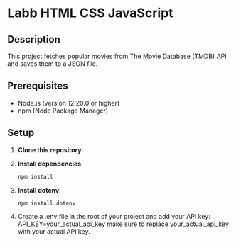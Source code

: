 # Labb HTML CSS JavaScript

## Description
This project fetches popular movies from The Movie Database (TMDB) API and saves them to a JSON file.

## Prerequisites
- Node.js (version 12.20.0 or higher)
- npm (Node Package Manager)

## Setup

1. **Clone this repository**:

2. **Install dependencies**:
   ```sh
   npm install
   ```
3. **Install dotenv**:
   ```sh
   npm install dotenv
   ```
4. Create a .env file in the root of your project and add your API key:  
      API_KEY=your_actual_api_key
make sure to replace your_actual_api_key with your actual API key.
